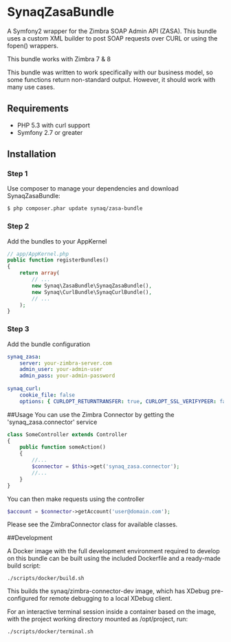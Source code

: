 SynaqZasaBundle
===============

A Symfony2 wrapper for the Zimbra SOAP Admin API (ZASA). 
This bundle uses a custom XML builder to post SOAP requests over CURL or using the fopen() wrappers.

This bundle works with Zimbra 7 & 8

This bundle was written to work specifically with our business model, so some functions return non-standard output. However, it should work with many use cases.

## Requirements

* PHP 5.3 with curl support
* Symfony 2.7 or greater

## Installation

### Step 1
Use composer to manage your dependencies and download SynaqZasaBundle:
``` bash
$ php composer.phar update synaq/zasa-bundle
```

### Step 2
Add the bundles to your AppKernel
```php
// app/AppKernel.php
public function registerBundles()
{
    return array(
        // ...
        new Synaq\ZasaBundle\SynaqZasaBundle(),
        new Synaq\CurlBundle\SynaqCurlBundle(),
        // ...
    );
}
```

### Step 3
Add the bundle configuration
```yml
synaq_zasa:
    server: your-zimbra-server.com
    admin_user: your-admin-user
    admin_pass: your-admin-password
    
synaq_curl:
    cookie_file: false
    options: { CURLOPT_RETURNTRANSFER: true, CURLOPT_SSL_VERIFYPEER: false, CURLOPT_SSL_VERIFYHOST: false, CURLOPT_SSL_CIPHER_LIST: %curl_cipher_list% }
```

##Usage
You can use the Zimbra Connector by getting the 'synaq_zasa.connector' service
```php
class SomeController extends Controller
{
    public function someAction()
    {
        //...
        $connector = $this->get('synaq_zasa.connector');
        //...
    }
}
```

You can then make requests using the controller
```php
$account = $connector->getAccount('user@domain.com');
```

Please see the ZimbraConnector class for available classes.

##Development

A Docker image with the full development environment required to
develop on this bundle can be built using the included Dockerfile
and a ready-made build script:

```
./scripts/docker/build.sh
```

This builds the synaq/zimbra-connector-dev image, which has XDebug
pre-configured for remote debugging to a local XDebug client.

For an interactive terminal session inside a container based on the
image, with the project working directory mounted as /opt/project, run:

```
./scripts/docker/terminal.sh
```